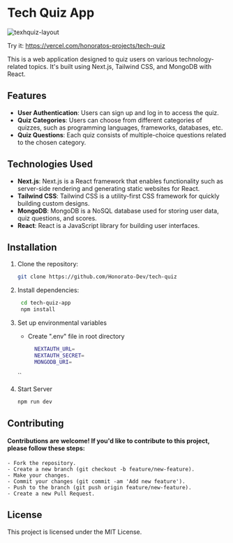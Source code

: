 # Tech Quiz App

![texhquiz-layout](https://github.com/Honorato-Dev/tech-quiz/assets/101150943/82f78ffd-be55-4013-b9ce-52cf35002c03)

Try it: https://vercel.com/honoratos-projects/tech-quiz

This is a web application designed to quiz users on various technology-related topics. It's built using Next.js, Tailwind CSS, and MongoDB with React.

## Features

- **User Authentication**: Users can sign up and log in to access the quiz.
- **Quiz Categories**: Users can choose from different categories of quizzes, such as programming languages, frameworks, databases, etc.
- **Quiz Questions**: Each quiz consists of multiple-choice questions related to the chosen category.


## Technologies Used

- **Next.js**: Next.js is a React framework that enables functionality such as server-side rendering and generating static websites for React.
- **Tailwind CSS**: Tailwind CSS is a utility-first CSS framework for quickly building custom designs.
- **MongoDB**: MongoDB is a NoSQL database used for storing user data, quiz questions, and scores.
- **React**: React is a JavaScript library for building user interfaces.

## Installation

1. Clone the repository:

   ```bash
   git clone https://github.com/Honorato-Dev/tech-quiz
   ```

 2. Install dependencies:
    ```bash
     cd tech-quiz-app
     npm install
    ```
 3. Set up environmental variables
    - Create ".env" file in root directory
      ```bash
        NEXTAUTH_URL=
        NEXTAUTH_SECRET=
        MONGODB_URI=
    ``
  4. Start Server
     ```bash
     npm run dev
     ```
 ## Contributing

   #### Contributions are welcome! If you'd like to contribute to this project, please follow these steps:

    - Fork the repository.
    - Create a new branch (git checkout -b feature/new-feature).
    - Make your changes.
    - Commit your changes (git commit -am 'Add new feature').
    - Push to the branch (git push origin feature/new-feature).
    - Create a new Pull Request.    

 ## License

  This project is licensed under the MIT License.  
